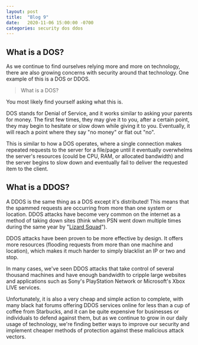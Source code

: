 ```yaml
---
layout: post
title:  "Blog 9"
date:   2020-11-06 15:00:00 -0700
categories: security dos ddos
---
```


## What is a DOS?

As we continue to find ourselves relying more and more on technology, there are also growing concerns with security around that technology. One example of this is a DOS or DDOS.

> What is a DOS?

You most likely find yourself asking what this is.

DOS stands for Denial of Service, and it works similar to asking your parents for money. The first few times, they may give it to you, after a certain point, they may begin to hesitate or slow down while giving it to you. Eventually, it will reach a point where they say "no money" or flat out "no".

This is similar to how a DOS operates, where a single connection makes repeated requests to the server for a file/page until it eventually overwhelms the server's resources (could be CPU, RAM, or allocated bandwidth) and the server begins to slow down and eventually fail to deliver the requested item to the client.

## What is a DDOS?

A DDOS is the same thing as a DOS except it's distributed! This means that the spammed requests are  occurring from more than one system or location. DDOS attacks have become very common on the internet as a method of taking down sites (think when PSN went down multiple times during the same year by "[Lizard Squad](https://www.polygon.com/2016/10/7/13202218/infamous-lizard-squad-attacks-on-sony-microsoft-lead-to-federal-charges)").

DDOS attacks have been proven to be more effective by design. It offers more resources (flooding requests from more than one machine and location), which makes it much harder to simply blacklist an IP or two and stop.

In many cases, we've seen DDOS attacks that take control of several thousand machines and have enough bandwidth to cripple large websites and applications such as Sony's PlayStation Network or Microsoft's Xbox LIVE services.

Unfortunately, it is also a very cheap and simple action to complete, with many black hat forums offering DDOS services online for less than a cup of coffee from Starbucks, and it can be quite expensive for businesses or individuals to defend against them, but as we continue to grow in our daily usage of technology, we're finding better ways to improve our security and implement cheaper methods of protection against these malicious attack vectors.
